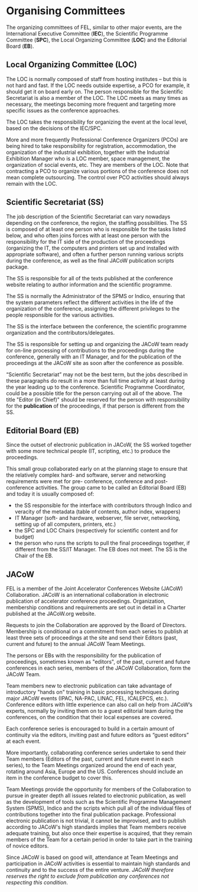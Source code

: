 # Organising Committees

The organizing committees of FEL, similar to other major events, are the International Executive  Committee (**IEC**), the Scientific Programme Committee (**SPC**), the Local Organizing Committee (**LOC**) and the Editorial Board (**EB**).

## Local Organizing Committee (LOC)

The LOC is normally composed of staff from hosting institutes – but this is not hard and fast.  If the LOC needs outside expertise, a PCO for example, it should get it on board early on. The person responsible for the Scientific Secretariat is also a member of the LOC.  The LOC meets as many times as necessary, the meetings becoming more frequent and targeting more specific issues as the conference approaches.

The LOC takes the responsibility for organizing the event at the local level, based on the decisions of the IEC/SPC.

More and more frequently Professional Conference Organizers (PCOs) are being hired to take responsibility for registration, accommodation, the organization of the industrial exhibition, together with the Industrial Exhibition Manager who is a LOC member, space management, the organization of social events, etc. They are members of the LOC. Note that contracting a PCO to organize various portions of the conference does not mean complete outsourcing. The control over PCO activities should always remain with the LOC.

## Scientific Secretariat (SS)

The job description of the Scientific Secretariat can vary nowadays depending on the conference, the region, the staffing possibilities. The SS is composed of at least one person who is responsible for the tasks listed below, and who often joins forces with at least one person with the responsibility for the IT side of the production of the proceedings (organizing the IT, the computers and printers set up and installed with appropriate software), and often a further person running various scripts during the conference, as well as the final JACoW publication scripts package.

The SS is responsible for all of the texts published at the conference website relating to author information and the scientific programme.

The SS is normally the Administrator of the SPMS or Indico, ensuring that the system parameters reflect the different activities in the life of the organization of the conference, assigning the different privileges to the people responsible for the various activities.

The SS is the interface between the conference, the scientific programme organization and the contributors/delegates.

The SS is responsible for setting up and organizing the JACoW team ready for on-line processing of contributions to the proceedings during the conference, generally with an IT Manager, and for the publication of the proceedings at the JACoW site as soon after the conference as possible.

“Scientific Secretariat” may not be the best term, but the jobs described in these paragraphs do result in a more than full time activity at least during the year leading up to the conference.  Scientific Programme Coordinator, could be a possible title for the person carrying out all of the above. The title "Editor (in Chief)" should be reserved for the person with responsibility for the **publication** of the proceedings, if that person is different from the SS.

## Editorial Board (EB)

Since the outset of electronic publication in JACoW, the SS worked together with some more technical people (IT, scripting, etc.) to produce the proceedings.

This small group collaborated early on at the planning stage to ensure that the relatively complex hard- and software, server and networking requirements were met for pre- conference, conference and post-conference activities. The group came to be called an Editorial Board (EB) and today it is usually composed of:

- the SS responsible for the interface with contributors through Indico and veracity of the metadata (table of contents, author index, wrappers)
- IT Manager (soft- and hardware, webserver, file server, networking, setting up of all computers, printers, etc.)
- the SPC and LOC Chairs (respectively for scientific content and for budget)
- the person who runs the scripts to pull the final proceedings together, if different from the SS/IT Manager.  The EB does not meet. The SS is the Chair of the EB.

## JACoW

FEL is a member of the Joint Accelerator Conferences Website (JACoW) Collaboration.  JACoW is an international collaboration in electronic publication of accelerator conference proceedings.  Organization, membership conditions and requirements are set out in detail in a Charter published at the JACoW.org website.

Requests to join the Collaboration are approved by the Board of Directors.  Membership is conditional on a commitment from each series to publish at least three sets of proceedings at the site and send their Editors (past, current and future) to the annual JACoW Team Meetings.

The persons or EBs with the responsibility for the publication of proceedings, sometimes known as "editors", of the past, current and future conferences in each series, members of the JACoW Collaboration, form the JACoW Team.

Team members new to electronic publication can take advantage of introductory "hands on" training in basic processing techniques during major JACoW events (IPAC, NA-PAC, LINAC, FEL, ICALEPCS, etc.). Conference editors with little experience can also call on help from JACoW’s experts, normally by inviting them on to a guest editorial team during the conferences, on the condition that their local expenses are covered.

Each conference series is encouraged to build in a certain amount of continuity via the editors, inviting past and future editors as “guest editors” at each event.

More importantly, collaborating conference series undertake to send their Team members (Editors of the past, current and future event in each series), to the Team Meetings organized around the end of each year, rotating around Asia, Europe and the US. Conferences should include an item in the conference budget to cover this.

Team Meetings provide the opportunity for members of the Collaboration to pursue in greater depth all issues related to electronic publication, as well as the development of tools such as the Scientific Programme Management System (SPMS), Indico and the scripts which pull all of the individual files of contributions together into the final publication package.  Professional electronic publication is not trivial, it cannot be improvised, and to publish according to JACoW's high standards implies that Team members receive adequate training, but also once their expertise is acquired, that they remain members of the Team for a certain period in order to take part in the training of novice editors.

Since JACoW is based on good will, attendance at Team Meetings and participation in JACoW activities is essential to maintain high standards and continuity and to the success of the entire venture. *JACoW therefore reserves the right to exclude from publication any conferences not respecting this condition*.
